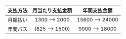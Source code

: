 



| 支払方法 | 月当たり支払金額 | 年間支払金額
|:---:|:---:|:---:|
| 月額払い | 1300 --> 2000| 15600 --> 24000 |
| 年間パス | (825 --> 1500) | 9900 --> 18000 |

